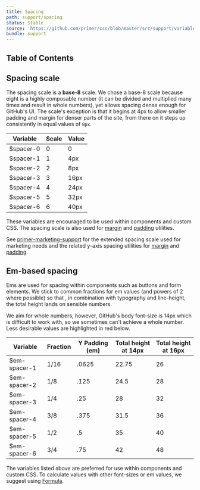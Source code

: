 ```yaml
---
title: Spacing
path: support/spacing
status: Stable
source: 'https://github.com/primer/css/blob/master/src/support/variables/layout.scss'
bundle: support
---
```


## Table of Contents

## Spacing scale
The spacing scale is a **base-8** scale. We chose a base-8 scale because eight is a highly composable number (it can be divided and multiplied many times and result in whole numbers), yet allows spacing dense enough for GitHub's UI. The scale's exception is that it begins at 4px to allow smaller padding and margin for denser parts of the site, from there on it steps up consistently in equal values of `8px`.

| Variable | Scale | Value |
| --- | --- | --- |
| $spacer-0 | 0 | 0 |
| $spacer-1 | 1 | 4px |
| $spacer-2 | 2 | 8px |
| $spacer-3 | 3 | 16px |
| $spacer-4 | 4 | 24px |
| $spacer-5 | 5 | 32px |
| $spacer-6 | 6 | 40px |

These variables are encouraged to be used within components and custom CSS. The spacing scale is also used for [margin](/css/utilities/margin) and [padding](/css/utilities/padding) utilities.

See [primer-marketing-support](/css/support/marketing-variables) for the extended spacing scale used for marketing needs and the related y-axis spacing utilities for [margin](/css/utilities/marketing-margin) and [padding](/css/utilities/marketing-padding).

## Em-based spacing
Ems are used for spacing within components such as buttons and form elements. We stick to common fractions for em values (and powers of 2 where possible) so that , in combination with typography and line-height, the total height lands on sensible numbers.

We aim for whole numbers, however, GitHub's body font-size is 14px which is difficult to work with, so we sometimes can't achieve a whole number. Less desirable values are highlighted in <span class="text-red">red</span> below.

| Variable | Fraction | Y Padding (em) | Total height at 14px | Total height at 16px |
| --- | --- | --- | --- | --- |
| $em-spacer-1 | 1/16 | .0625 | <span class="text-red">22.75</span> | 26 |
| $em-spacer-2 | 1/8 | .125 | <span class="text-red">24.5</span> | 28 |
| $em-spacer-3 | 1/4 | .25 | 28 | 32 |
| $em-spacer-4 | 3/8 | .375 | <span class="text-red">31.5</span> | 36 |
| $em-spacer-5 | 1/2 | .5 | 35 | 40 |
| $em-spacer-6 | 3/4 | .75 | 42 | 48 |

The variables listed above are preferred for use within components and custom CSS. To calculate values with other font-sizes or em values, we suggest using [Formula](http://jxnblk.com/formula/).
